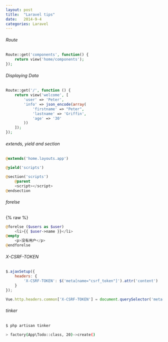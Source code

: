 ```yaml
---
layout: post
title:  "Laravel tips"
date:   2014-9-4
categories: Laravel
---
```


###### Route

```php
Route::get('components', function() {
    return view('home/components');
});
```

###### Displaying Data

```php
Route::get('/', function () {
    return view('welcome', [
        'user' => 'Peter',
        'info' => json_encode(array(
            'firstname' => "Peter",
            'lastname' => 'Griffin',
            'age' => '30'
        ))
    ]);
});
```

###### extends, yield and section

```php
@extends('home.layouts.app')

@yield('scripts')

@section('scripts')
    @parent
    <script></script>
@endsection
```

###### forelse

{% raw %}
```php
@forelse ($users as $user)
    <li>{{ $user->name }}</li>
@empty
    <p>没有用户</p>
@endforelse
```

###### X-CSRF-TOKEN

```js
$.ajaxSetup({
    headers: {
        'X-CSRF-TOKEN': $('meta[name="csrf_token"]').attr('content')
    }
});

Vue.http.headers.common['X-CSRF-TOKEN'] = document.querySelector('meta[name="csrf_token"]').getAttribute('content');
```

###### tinker

```bash
$ php artisan tinker

> factory(App\Todo::class, 20)->create()
```
